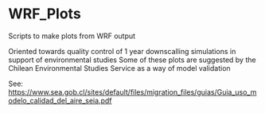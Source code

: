 # WRF_Plots
Scripts to make plots from WRF output

Oriented towards quality control of 1 year downscalling simulations in support of environmental studies
Some of these plots are suggested by the Chilean Environmental Studies Service as a way of model validation

See: https://www.sea.gob.cl/sites/default/files/migration_files/guias/Guia_uso_modelo_calidad_del_aire_seia.pdf

